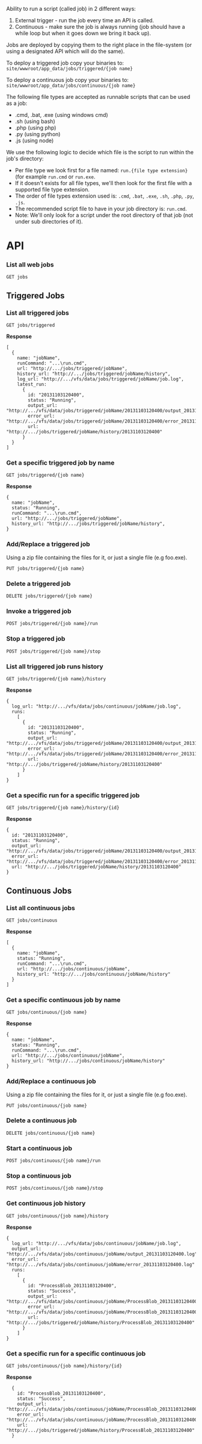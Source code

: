 Ability to run a script (called job) in 2 different ways:

1. External trigger - run the job every time an API is called.
2. Continuous - make sure the job is always running (job should have a while loop but when it goes down we bring it back up).

Jobs are deployed by copying them to the right place in the file-system (or using a designated API which will do the same).

To deploy a triggered job copy your binaries to:
```site/wwwroot/app_data/jobs/triggered/{job name}```

To deploy a continuous job copy your binaries to:
```site/wwwroot/app_data/jobs/continuous/{job name}```

The following file types are accepted as runnable scripts that can be used as a job:

* .cmd, .bat, .exe (using windows cmd)
* .sh (using bash)
* .php (using php)
* .py (using python)
* .js (using node)

We use the following logic to decide which file is the script to run within the job's directory:

* Per file type we look first for a file named: ```run.{file type extension}``` (for example ```run.cmd``` or ```run.exe```.
* If it doesn't exists for all file types, we'll then look for the first file with a supported file type extension.
* The order of file types extension used is: ```.cmd```, ```.bat```, ```.exe```, ```.sh```, ```.php```, ```.py```, ```.js```.
* The recommended script file to have in your job directory is: ```run.cmd```.
* Note: We'll only look for a script under the root directory of that job (not under sub directories of it).

# API #

### List all web jobs ###

    GET jobs

## Triggered Jobs ##

### List all triggered jobs ###

    GET jobs/triggered

**Response**

    [
      {
        name: "jobName",
        runCommand: "...\run.cmd",
        url: "http://.../jobs/triggered/jobName",
        history_url: "http://.../jobs/triggered/jobName/history",
        log_url: "http://.../vfs/data/jobs/triggered/jobName/job.log",
        latest_run:
          {
            id: "20131103120400",
            status: "Running",
            output_url: "http://.../vfs/data/jobs/triggered/jobName/20131103120400/output_20131103120400.log",
            error_url: "http://.../vfs/data/jobs/triggered/jobName/20131103120400/error_20131103120400.log",
            url: "http://.../jobs/triggered/jobName/history/20131103120400"
          }
      }
    ]

### Get a specific triggered job by name ###

    GET jobs/triggered/{job name}

**Response**

    {
      name: "jobName",
      status: "Running",
      runCommand: "...\run.cmd",
      url: "http://.../jobs/triggered/jobName",
      history_url: "http://.../jobs/triggered/jobName/history",
    }

### Add/Replace a triggered job ###

Using a zip file containing the files for it, or just a single file (e.g foo.exe).

    PUT jobs/triggered/{job name}

### Delete a triggered job ###

    DELETE jobs/triggered/{job name}

### Invoke a triggered job ###

    POST jobs/triggered/{job name}/run

### Stop a triggered job ###

    POST jobs/triggered/{job name}/stop

### List all triggered job runs history ###

    GET jobs/triggered/{job name}/history

**Response**

    {
	  log_url: "http://.../vfs/data/jobs/continuous/jobName/job.log",
      runs:
        [
          {
            id: "20131103120400",
            status: "Running",
            output_url: "http://.../vfs/data/jobs/triggered/jobName/20131103120400/output_20131103120400.log",
            error_url: "http://.../vfs/data/jobs/triggered/jobName/20131103120400/error_20131103120400.log",
            url: "http://.../jobs/triggered/jobName/history/20131103120400"
          }
        ]
    }

### Get a specific run for a specific triggered job ###

    GET jobs/triggered/{job name}/history/{id}

**Response**

    {
      id: "20131103120400",
      status: "Running",
      output_url: "http://.../vfs/data/jobs/triggered/jobName/20131103120400/output_20131103120400.log",
      error_url: "http://.../vfs/data/jobs/triggered/jobName/20131103120400/error_20131103120400.log",
      url: "http://.../jobs/triggered/jobName/history/20131103120400"
    }

## Continuous Jobs ##

### List all continuous jobs ###

    GET jobs/continuous

**Response**

    [
      {
        name: "jobName",
        status: "Running",
        runCommand: "...\run.cmd",
        url: "http://.../jobs/continuous/jobName",
        history_url: "http://.../jobs/continuous/jobName/history"
      }
    ]

### Get a specific continuous job by name ###

    GET jobs/continuous/{job name}

**Response**

    {
      name: "jobName",
      status: "Running",
      runCommand: "...\run.cmd",
      url: "http://.../jobs/continuous/jobName",
      history_url: "http://.../jobs/continuous/jobName/history"
    }

### Add/Replace a continuous job ###

Using a zip file containing the files for it, or just a single file (e.g foo.exe).

    PUT jobs/continuous/{job name}

### Delete a continuous job ###

    DELETE jobs/continuous/{job name}

### Start a continuous job ###

    POST jobs/continuous/{job name}/run

### Stop a continuous job ###

    POST jobs/continuous/{job name}/stop

### Get continuous job history ###

    GET jobs/continuous/{job name}/history

**Response**

    {
	  log_url: "http://.../vfs/data/jobs/continuous/jobName/job.log",
	  output_url: "http://.../vfs/data/jobs/continuous/jobName/output_20131103120400.log",
	  error_url: "http://.../vfs/data/jobs/continuous/jobName/error_20131103120400.log"
      runs:
        [
          {
            id: "ProcessBlob_20131103120400",
            status: "Success",
            output_url: "http://.../vfs/data/jobs/continuous/jobName/ProcessBlob_20131103120400/output_20131103120400.log",
            error_url: "http://.../vfs/data/jobs/continuous/jobName/ProcessBlob_20131103120400/error_20131103120400.log",
            url: "http://.../jobs/triggered/jobName/history/ProcessBlob_20131103120400"
          }
        ]
    }

### Get a specific run for a specific continuous job ###

    GET jobs/continuous/{job name}/history/{id}

**Response**

      {
        id: "ProcessBlob_20131103120400",
        status: "Success",
        output_url: "http://.../vfs/data/jobs/continuous/jobName/ProcessBlob_20131103120400/output_20131103120400.log",
        error_url: "http://.../vfs/data/jobs/continuous/jobName/ProcessBlob_20131103120400/error_20131103120400.log",
        url: "http://.../jobs/triggered/jobName/history/ProcessBlob_20131103120400"
      }
